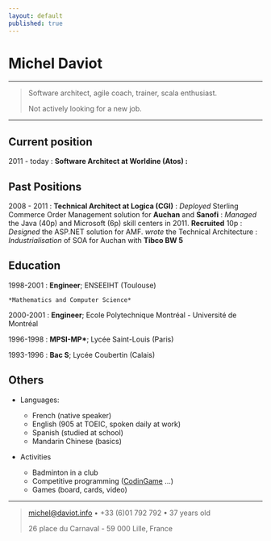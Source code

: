 ```yaml
---
layout: default
published: true
---
```

Michel Daviot
============

----

>  Software architect, agile coach, trainer, scala enthusiast.
>
>  Not actively looking for a new job.

----



Current position
----------

2011 - today : **Software Architect at Worldine (Atos) :**



Past Positions
--------------------

2008 - 2011 : **Technical Architect at Logica (CGI)**
: *Deployed* Sterling Commerce Order Management solution for **Auchan** and **Sanofi**
: *Managed* the Java (40p) and Microsoft (6p) skill centers in 2011. **Recruited** 10p
: *Designed* the ASP.NET solution for AMF. *wrote* the Technical Architecture
: *Industrialisation* of SOA for Auchan with **Tibco BW 5**



Education
---------

1998-2001
:   **Engineer**; ENSEEIHT (Toulouse)

    *Mathematics and Computer Science*

2000-2001
:   **Engineer**; Ecole Polytechnique Montréal - Université de Montréal	

1996-1998
:   **MPSI-MP\***; Lycée Saint-Louis (Paris)

1993-1996
:   **Bac S**; Lycée Coubertin (Calais)



Others
----------------------------------------

* Languages:

     * French (native speaker)
     * English (905 at TOEIC, spoken daily at work)
     * Spanish (studied at school)
     * Mandarin Chinese (basics)

* Activities

	* Badminton in a club
    * Competitive programming ([CodinGame](https://www.codingame.com/profile/e30e2eaed69f0747e8826dbf32015ea1229103) ...)
    * Games (board, cards, video)

----

> <michel@daviot.info> • +33 (6)01 792 792 • 37 years old
>
> 26 place du Carnaval - 59 000 Lille, France

